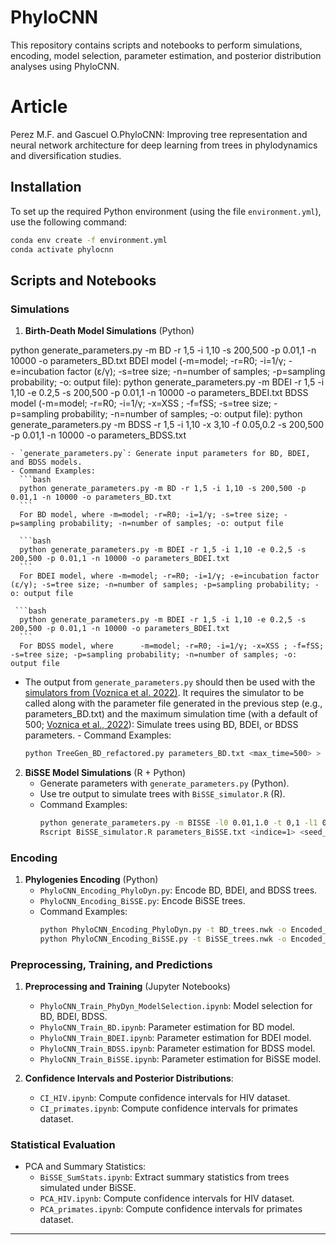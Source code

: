 # PhyloCNN

This repository contains scripts and notebooks to perform simulations, encoding, model selection, parameter estimation, and posterior distribution analyses using PhyloCNN.

# Article
Perez M.F. and Gascuel O.PhyloCNN: Improving tree representation and neural network architecture for deep learning from trees in phylodynamics and diversification studies.

## **Installation**
To set up the required Python environment (using the file `environment.yml`), use the following command:
```bash
conda env create -f environment.yml
conda activate phylocnn
```

## **Scripts and Notebooks**

### **Simulations**
1. **Birth-Death Model Simulations** (Python)

python generate_parameters.py -m BD -r 1,5 -i 1,10 -s 200,500 -p 0.01,1 -n 10000 -o parameters_BD.txt
BDEI model (-m=model; -r=R0; -i=1/γ; -e=incubation factor (ε/γ); -s=tree size; -n=number of samples; -p=sampling probability; -o: output file):
python generate_parameters.py -m BDEI -r 1,5 -i 1,10 -e 0.2,5 -s 200,500 -p 0.01,1 -n 10000 -o parameters_BDEI.txt
BDSS model (-m=model; -r=R0; -i=1/γ; -x=XSS ; -f=fSS; -s=tree size; 
-p=sampling probability; -n=number of samples; -o: output file):
python generate_parameters.py -m BDSS -r 1,5 -i 1,10 -x 3,10 -f 0.05,0.2 -s 200,500 -p 0.01,1 -n 10000 -o parameters_BDSS.txt



    - `generate_parameters.py`: Generate input parameters for BD, BDEI, and BDSS models.
    - Command Examples:
      ```bash
      python generate_parameters.py -m BD -r 1,5 -i 1,10 -s 200,500 -p 0.01,1 -n 10000 -o parameters_BD.txt
      ```
      For BD model, where -m=model; -r=R0; -i=1/γ; -s=tree size; -p=sampling probability; -n=number of samples; -o: output file

      ```bash
      python generate_parameters.py -m BDEI -r 1,5 -i 1,10 -e 0.2,5 -s 200,500 -p 0.01,1 -n 10000 -o parameters_BDEI.txt
      ```
      For BDEI model, where -m=model; -r=R0; -i=1/γ; -e=incubation factor (ε/γ); -s=tree size; -n=number of samples; -p=sampling probability; -o: output file
      
     ```bash
      python generate_parameters.py -m BDEI -r 1,5 -i 1,10 -e 0.2,5 -s 200,500 -p 0.01,1 -n 10000 -o parameters_BDEI.txt
      ```
      For BDSS model, where      -m=model; -r=R0; -i=1/γ; -x=XSS ; -f=fSS; -s=tree size; -p=sampling probability; -n=number of samples; -o: output file


   - The output from `generate_parameters.py` should then be used with the [simulators from (Voznica et al. 2022)](https://github.com/evolbioinfo/phylodeep/tree/main/simulators/bd_models). 
   It requires the simulator to be called along with the parameter file generated in the previous step (e.g., parameters_BD.txt) and the maximum simulation time (with a default of 500; [Voznica et al., 2022](https://github.com/evolbioinfo/phylodeep/tree/main/simulators/bd_models)): Simulate trees using BD, BDEI, or BDSS parameters.
    - Command Examples:
      ```bash
      python TreeGen_BD_refactored.py parameters_BD.txt <max_time=500> > BD_trees.nwk
      ```

2. **BiSSE Model Simulations** (R + Python)
    - Generate parameters with `generate_parameters.py` (Python).
    - Use tre output to simulate trees with `BiSSE_simulator.R` (R).
    - Command Examples:
      ```bash
      python generate_parameters.py -m BISSE -l0 0.01,1.0 -t 0,1 -l1 0.1,1.0 -q 0.01,0.1 -s 200,500 -p 0.01,1 -n 10000 -o parameters_BiSSE.txt
      Rscript BiSSE_simulator.R parameters_BiSSE.txt <indice=1> <seed_base=12345> <step=10> <nb_retrials=100> BiSSE_trees.nwk BiSSE_stats.txt BiSSE_params.txt
      ```

### **Encoding**
1. **Phylogenies Encoding** (Python)
    - `PhyloCNN_Encoding_PhyloDyn.py`: Encode BD, BDEI, and BDSS trees.
    - `PhyloCNN_Encoding_BiSSE.py`: Encode BiSSE trees.
    - Command Examples:
      ```bash
      python PhyloCNN_Encoding_PhyloDyn.py -t BD_trees.nwk -o Encoded_trees_BD.csv
      python PhyloCNN_Encoding_BiSSE.py -t BiSSE_trees.nwk -o Encoded_trees_BiSSE.csv
      ```

### **Preprocessing, Training, and Predictions**
1. **Preprocessing and Training** (Jupyter Notebooks)
    - `PhyloCNN_Train_PhyDyn_ModelSelection.ipynb`: Model selection for BD, BDEI, BDSS.
    - `PhyloCNN_Train_BD.ipynb`: Parameter estimation for BD model.
    - `PhyloCNN_Train_BDEI.ipynb`: Parameter estimation for BDEI model.
    - `PhyloCNN_Train_BDSS.ipynb`: Parameter estimation for BDSS model.
    - `PhyloCNN_Train_BiSSE.ipynb`: Parameter estimation for BiSSE model.

2. **Confidence Intervals and Posterior Distributions**:
    - `CI_HIV.ipynb`: Compute confidence intervals for HIV dataset.
    - `CI_primates.ipynb`: Compute confidence intervals for primates dataset.

### **Statistical Evaluation**
- PCA and Summary Statistics:
    - `BiSSE_SumStats.ipynb`: Extract summary statistics from trees simulated under BiSSE.
    - `PCA_HIV.ipynb`: Compute confidence intervals for HIV dataset.
    - `PCA_primates.ipynb`: Compute confidence intervals for primates dataset.

---
